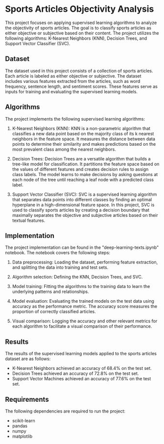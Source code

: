 # Sports Articles Objectivity Analysis

This project focuses on applying supervised learning algorithms to analyze the objectivity of sports articles. The goal is to classify sports articles as either objective or subjective based on their content. The project utilizes the following algorithms: K-Nearest Neighbors (KNN), Decision Trees, and Support Vector Classifier (SVC).

## Dataset

The dataset used in this project consists of a collection of sports articles. Each article is labeled as either objective or subjective. The dataset includes various features extracted from the articles, such as word frequency, sentence length, and sentiment scores. These features serve as inputs for training and evaluating the supervised learning models.

## Algorithms

The project implements the following supervised learning algorithms:

1. K-Nearest Neighbors (KNN): KNN is a non-parametric algorithm that classifies a new data point based on the majority class of its k nearest neighbors in the feature space. It measures the distance between data points to determine their similarity and makes predictions based on the most prevalent class among the nearest neighbors.

2. Decision Trees: Decision Trees are a versatile algorithm that builds a tree-like model for classification. It partitions the feature space based on the values of different features and creates decision rules to assign class labels. The model learns to make decisions by asking questions at each node of the tree until reaching a leaf node with a predicted class label.

3. Support Vector Classifier (SVC): SVC is a supervised learning algorithm that separates data points into different classes by finding an optimal hyperplane in a high-dimensional feature space. In this project, SVC is used to classify sports articles by creating a decision boundary that maximally separates the objective and subjective articles based on their textual features.

## Implementation

The project implementation can be found in the "deep-learning-texts.ipynb" notebook. The notebook covers the following steps:

1. Data preprocessing: Loading the dataset, performing feature extraction, and splitting the data into training and test sets.

2. Algorithm selection: Defining the KNN, Decision Trees, and SVC.

3. Model training: Fitting the algorithms to the training data to learn the underlying patterns and relationships.

4. Model evaluation: Evaluating the trained models on the test data using accuracy as the performance metric. The accuracy score measures the proportion of correctly classified articles.

5. Visual comparison: Logging the accuracy and other relevant metrics for each algorithm to facilitate a visual comparison of their performance.

## Results

The results of the supervised learning models applied to the sports articles dataset are as follows:

- K-Nearest Neighbors achieved an accuracy of 68.4% on the test set.
- Decision Trees achieved an accuracy of 72.8% on the test set.
- Support Vector Machines achieved an accuracy of 77.6% on the test set.


## Requirements

The following dependencies are required to run the project:

- scikit-learn
- pandas
- numpy
- matplotlib


